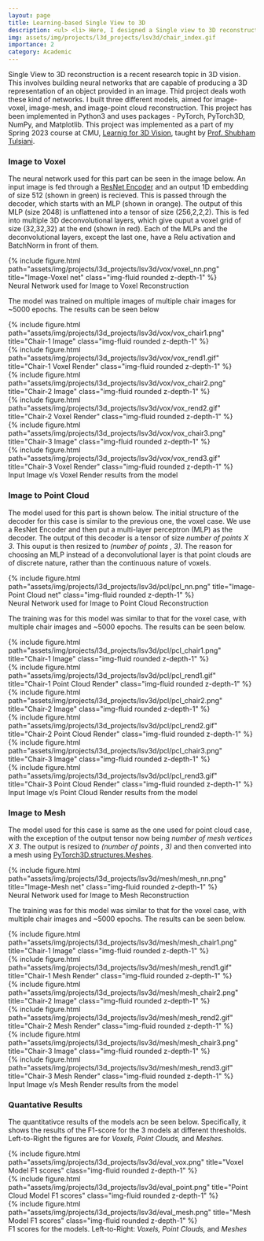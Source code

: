 ```yaml
---
layout: page
title: Learning-based Single View to 3D 
description: <ul> <li> Here, I designed a Single view to 3D reconstruction pipeline, for image-to-voxel, image-to-mesh, and image-to-point cloud generation</li> <li> I achieved an F1-score of <strong>0.88</strong> for the point cloud reconstruction and also extended the network for occupancy queries  </li> </ul>
img: assets/img/projects/l3d_projects/lsv3d/chair_index.gif
importance: 2
category: Academic
---
```


Single View to 3D reconstruction is a recent research topic in 3D vision. This involves building neural networks that are capable of producing a 3D representation of an object provided in an image. Thid project deals woth these kind of networks. I built three different models, aimed for image-voxel, image-mesh, and image-point cloud reconstruction. This project has been implemented in Python3 and uses packages - PyTorch, PyTorch3D, NumPy, and Matplotlib. This project was implemented as a part of my Spring 2023 course at CMU, [Learnig for 3D Vision](https://learning3d.github.io/), taught by [Prof. Shubham Tulsiani](http://shubhtuls.github.io/).

### Image to Voxel
The neural network used for this part can be seen in the image below. An input image is fed through a [ResNet Encoder](https://arxiv.org/abs/1512.03385) and an output 1D embedding of size 512 (shown in green) is recieved. This is passed through the decoder, which starts with an MLP (shown in orange). The output of this MLP (size 2048) is unflattened into a tensor of size (256,2,2,2). This is fed into multiple 3D deconvolutional layers, which give ouput a voxel grid of size (32,32,32) at the end (shown in red). Each of the MLPs and the deconvolutional layers, except the last one, have a Relu activation and BatchNorm in front of them.

<div class="row">
    <div class="col-sm mt-3 mt-md-0">
        {% include figure.html path="assets/img/projects/l3d_projects/lsv3d/vox/voxel_nn.png" title="Image-Voxel net" class="img-fluid rounded z-depth-1" %}
    </div>
</div>
<div class="caption">
    Neural Network used for Image to Voxel Reconstruction
</div>

The model was trained on multiple images of multiple chair images for ~5000 epochs. The results can be seen below



<div class="row justify-content-sm-center">
    <div class="col-sm-0 mt-3 mt-md-0">
        {% include figure.html path="assets/img/projects/l3d_projects/lsv3d/vox/vox_chair1.png" title="Chair-1 Image" class="img-fluid rounded z-depth-1" %}
    </div>
    <div class="col-sm-3 mt-3 mt-md-0">
        {% include figure.html path="assets/img/projects/l3d_projects/lsv3d/vox/vox_rend1.gif" title="Chair-1 Voxel Render" class="img-fluid rounded z-depth-1" %}
    </div>
</div>
<div class="row justify-content-sm-center">
    <div class="col-sm-0 mt-3 mt-md-0">
        {% include figure.html path="assets/img/projects/l3d_projects/lsv3d/vox/vox_chair2.png" title="Chair-2 Image" class="img-fluid rounded z-depth-1" %}
    </div>
    <div class="col-sm-3 mt-3 mt-md-0">
        {% include figure.html path="assets/img/projects/l3d_projects/lsv3d/vox/vox_rend2.gif" title="Chair-2 Voxel Render" class="img-fluid rounded z-depth-1" %}
    </div>
</div>
<div class="row justify-content-sm-center">
    <div class="col-sm-0 mt-3 mt-md-0">
        {% include figure.html path="assets/img/projects/l3d_projects/lsv3d/vox/vox_chair3.png" title="Chair-3 Image" class="img-fluid rounded z-depth-1" %}
    </div>
    <div class="col-sm-3 mt-3 mt-md-0">
        {% include figure.html path="assets/img/projects/l3d_projects/lsv3d/vox/vox_rend3.gif" title="Chair-3 Voxel Render" class="img-fluid rounded z-depth-1" %}
    </div>
</div>
<div class="caption">
    Input Image v/s Voxel Render results from the model
</div>


### Image to Point Cloud
The model used for this part is shown below. The initial structure of the decoder for this case is similar to the previous one, the voxel case. We use a ResNet Encoder and then put a multi-layer perceptron (MLP) as the decoder. The output of this decoder is a tensor of size *number of points X 3*. This ouput is then resized to *(number of points , 3)*. The reason for choosing an MLP instead of a deconvolutional layer is that point clouds are of discrete nature, rather than the continuous nature of voxels. 

<div class="row justify-content-sm-center">
    <div class="col-sm-7 mt-3 mt-md-0">
        {% include figure.html path="assets/img/projects/l3d_projects/lsv3d/pcl/pcl_nn.png" title="Image-Point Cloud net" class="img-fluid rounded z-depth-1" %}
    </div>
</div>
<div class="caption">
    Neural Network used for Image to Point Cloud Reconstruction
</div>

The training was for this model was similar to that for the voxel case, with multiple chair images and ~5000 epochs. The results can be seen below.

<div class="row justify-content-sm-center">
    <div class="col-sm-0 mt-3 mt-md-0">
        {% include figure.html path="assets/img/projects/l3d_projects/lsv3d/pcl/pcl_chair1.png" title="Chair-1 Image" class="img-fluid rounded z-depth-1" %}
    </div>
    <div class="col-sm-3 mt-3 mt-md-0">
        {% include figure.html path="assets/img/projects/l3d_projects/lsv3d/pcl/pcl_rend1.gif" title="Chair-1 Point Cloud Render" class="img-fluid rounded z-depth-1" %}
    </div>
</div>
<div class="row justify-content-sm-center">
    <div class="col-sm-0 mt-3 mt-md-0">
        {% include figure.html path="assets/img/projects/l3d_projects/lsv3d/pcl/pcl_chair2.png" title="Chair-2 Image" class="img-fluid rounded z-depth-1" %}
    </div>
    <div class="col-sm-3 mt-3 mt-md-0">
        {% include figure.html path="assets/img/projects/l3d_projects/lsv3d/pcl/pcl_rend2.gif" title="Chair-2 Point Cloud Render" class="img-fluid rounded z-depth-1" %}
    </div>
</div>
<div class="row justify-content-sm-center">
    <div class="col-sm-0 mt-3 mt-md-0">
        {% include figure.html path="assets/img/projects/l3d_projects/lsv3d/pcl/pcl_chair3.png" title="Chair-3 Image" class="img-fluid rounded z-depth-1" %}
    </div>
    <div class="col-sm-3 mt-3 mt-md-0">
        {% include figure.html path="assets/img/projects/l3d_projects/lsv3d/pcl/pcl_rend3.gif" title="Chair-3 Point Cloud Render" class="img-fluid rounded z-depth-1" %}
    </div>
</div>
<div class="caption">
    Input Image v/s Point Cloud Render results from the model
</div>


### Image to Mesh
The model used for this case is same as the one used for point cloud case, with the exception of the output tensor now being *number of mesh vertices X 3*. The output is resized to *(number of points , 3)* and then converted into a mesh using [PyTorch3D.structures.Meshes](https://pytorch3d.readthedocs.io/en/latest/_modules/pytorch3d/structures/meshes.html#Meshes).

<div class="row justify-content-sm-center">
    <div class="col-sm-7 mt-3 mt-md-0">
        {% include figure.html path="assets/img/projects/l3d_projects/lsv3d/mesh/mesh_nn.png" title="Image-Mesh net" class="img-fluid rounded z-depth-1" %}
    </div>
</div>
<div class="caption">
    Neural Network used for Image to Mesh Reconstruction
</div>

The training was for this model was similar to that for the voxel case, with multiple chair images and ~5000 epochs. The results can be seen below.

<div class="row justify-content-sm-center">
    <div class="col-sm-0 mt-3 mt-md-0">
        {% include figure.html path="assets/img/projects/l3d_projects/lsv3d/mesh/mesh_chair1.png" title="Chair-1 Image" class="img-fluid rounded z-depth-1" %}
    </div>
    <div class="col-sm-3 mt-3 mt-md-0">
        {% include figure.html path="assets/img/projects/l3d_projects/lsv3d/mesh/mesh_rend1.gif" title="Chair-1 Mesh Render" class="img-fluid rounded z-depth-1" %}
    </div>
</div>
<div class="row justify-content-sm-center">
    <div class="col-sm-0 mt-3 mt-md-0">
        {% include figure.html path="assets/img/projects/l3d_projects/lsv3d/mesh/mesh_chair2.png" title="Chair-2 Image" class="img-fluid rounded z-depth-1" %}
    </div>
    <div class="col-sm-3 mt-3 mt-md-0">
        {% include figure.html path="assets/img/projects/l3d_projects/lsv3d/mesh/mesh_rend2.gif" title="Chair-2 Mesh Render" class="img-fluid rounded z-depth-1" %}
    </div>
</div>
<div class="row justify-content-sm-center">
    <div class="col-sm-0 mt-3 mt-md-0">
        {% include figure.html path="assets/img/projects/l3d_projects/lsv3d/mesh/mesh_chair3.png" title="Chair-3 Image" class="img-fluid rounded z-depth-1" %}
    </div>
    <div class="col-sm-3 mt-3 mt-md-0">
        {% include figure.html path="assets/img/projects/l3d_projects/lsv3d/mesh/mesh_rend3.gif" title="Chair-3 Mesh Render" class="img-fluid rounded z-depth-1" %}
    </div>
</div>
<div class="caption">
    Input Image v/s Mesh Render results from the model
</div>

### Quantative Results
The quantitativce results of the models acn be seen below. Specifically, it shows the results of the F1-score for the 3 models at different thresholds. Left-to-Right the figures are for *Voxels, Point Clouds,* and *Meshes*.

<div class="row justify-content-sm-center">
    <div class="col-sm-4 mt-3 mt-md-0">
        {% include figure.html path="assets/img/projects/l3d_projects/lsv3d/eval_vox.png" title="Voxel Model F1 scores" class="img-fluid rounded z-depth-1" %}
    </div>
    <div class="col-sm-4 mt-3 mt-md-0">
        {% include figure.html path="assets/img/projects/l3d_projects/lsv3d/eval_point.png" title="Point Cloud Model F1 scores" class="img-fluid rounded z-depth-1" %}
    </div>
    <div class="col-sm-4 mt-3 mt-md-0">
        {% include figure.html path="assets/img/projects/l3d_projects/lsv3d/eval_mesh.png" title="Mesh Model F1 scores" class="img-fluid rounded z-depth-1" %}
    </div>
</div>
<div class="caption">
    F1 scores for the models. Left-to-Right: <em>Voxels, Point Clouds,</em> and <em>Meshes</em>
</div>
